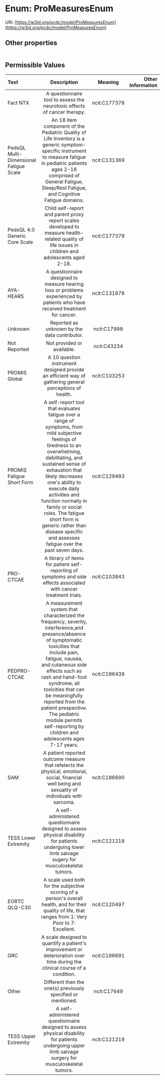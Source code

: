 
# Enum: ProMeasuresEnum




URI: [https://w3id.org/pcdc/model/ProMeasuresEnum](https://w3id.org/pcdc/model/ProMeasuresEnum)


## Other properties

|  |  |  |
| --- | --- | --- |

## Permissible Values

| Text | Description | Meaning | Other Information |
| :--- | :---: | :---: | ---: |
| Fact NTX | A questionnaire tool to assess the neurotoxic effects of cancer therapy. | ncit:C177378 |  |
| PedsQL Multi-Dimensional Fatigue Scale | An 18 item component of the Pediatric Quality of Life Inventory is a generic symptom-specific instrument to measure fatigue in pediatric patients ages 2-18 comprised of General Fatigue, Sleep/Rest Fatigue, and Cognitive Fatigue domains. | ncit:C131369 |  |
| PedsQL 4.0 Generic Core Scale | Child self-report and parent proxy report scales developed to measure health-related quality of life issues in children and adolescents aged 2-18. | ncit:C177379 |  |
| AYA-HEARS | A questionnaire designed to measure hearing loss or problems experienced by patients who have received treatment for cancer. | ncit:C131878 |  |
| Unknown | Reported as unknown by the data contributor. | ncit:C17998 |  |
| Not Reported | Not provided or available. | ncit:C43234 |  |
| PROMIS Global | A 10 question instrument designed provide an efficient way of gathering general perceptions of health. | ncit:C103253 |  |
| PROMIS Fatigue Short Form | A self-report tool that evaluates fatigue over a range of symptoms, from mild subjective feelings of tiredness to an overwhelming, debilitating, and sustained sense of exhaustion that likely decreases one's ability to execute daily activities and function normally in family or social roles. The fatigue short form is generic rather than disease specific and assesses fatigue over the past seven days. | ncit:C129493 |  |
| PRO-CTCAE | A library of items for patient self-reporting of symptoms and side effects associated with cancer treatment trials. | ncit:C103843 |  |
| PEDPRO-CTCAE | A measurement system that characterized the frequency, severity, interference,and presence/absence of symptomatic toxicities that include pain, fatigue, nausea, and cutaneous side effects such as rash and hand-foot syndrome, all toxicities that can be meaningfully reported from the patient prespective. The pediatric module permits self-reporting by children and adolescents ages 7-17 years. | ncit:C186439 |  |
| SAM | A patient reported outcome measure that refelects the physical, emotional, social, financial well being and sexuality of individuals with sarcoma. | ncit:C186690 |  |
| TESS Lower Extremity | A self-administered questionnaire designed to assess physical disability for patients undergoing lower limb salvage sugery for musculoskeletal tumors. | ncit:C121218 |  |
| EORTC QLQ-C30 | A scale used both for the subjective scoring of a person's overall health, and for their quality of life, that ranges from 1: Very Poor to 7: Excellent. | ncit:C120497 |  |
| GRC | A scale designed to quantify a patient's improvement or deterioration over time during the clinical course of a condition. | ncit:C186691 |  |
| Other | Different than the one(s) previously specified or mentioned. | ncit:C17649 |  |
| TESS Upper Extremity | A self-administered questionnaire designed to assess physical disability for patients undergoing upper limb salvage surgery for musculoskeletal tumors. | ncit:C121219 |  |

